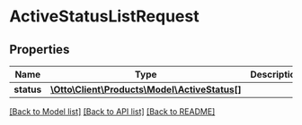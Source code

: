 # ActiveStatusListRequest

## Properties
Name | Type | Description | Notes
------------ | ------------- | ------------- | -------------
**status** | [**\Otto\Client\Products\Model\ActiveStatus[]**](ActiveStatus.md) |  | [optional] 

[[Back to Model list]](../../README.md#documentation-for-models) [[Back to API list]](../../README.md#documentation-for-api-endpoints) [[Back to README]](../../README.md)

